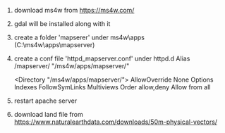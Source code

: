 1. download ms4w from https://ms4w.com/
2. gdal will be installed along with it
3. create a folder 'mapserer' under ms4w\apps (C:\ms4w\apps\mapserver)
4. create a conf file 'httpd_mapserver.conf' under httpd.d
    Alias /mapserver/ "/ms4w/apps/mapserver/"

    <Directory "/ms4w/apps/mapserver/">
    AllowOverride None
    Options Indexes FollowSymLinks Multiviews 
    Order allow,deny
    Allow from all
    </Directory>
5. restart apache server
6. download land file from https://www.naturalearthdata.com/downloads/50m-physical-vectors/